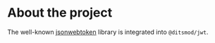 # About the project

The well-known [jsonwebtoken](https://github.com/auth0/node-jsonwebtoken) library is integrated into `@ditsmod/jwt`.
